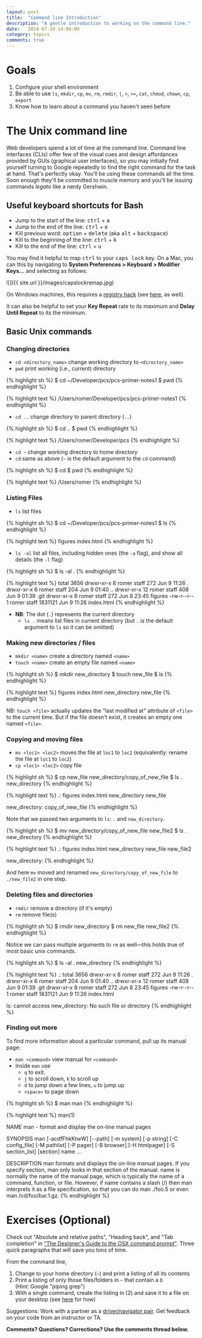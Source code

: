 ```yaml
---
layout: post
title:  "Command line Introduction"
description: "A gentle introduction to working on the command line."
date:   2014-07-19 14:00:00
category: topics
comments: true
---
```


Goals
=====
1. Configure your shell environment
2. Be able to use `ls`, `mkdir`, `cp`, `mv`, `rm`, `rmdir`, `|`, `>`, `>>`, `cat`, `chmod`, `chown`, `cp`, `export`
3. Know how to learn about a command you haven't seen before


The Unix command line
======================

Web developers spend a lot of time at the command line. Command line interfaces (CLIs) offer few of the visual cues and design affordances provided by GUIs (graphical user interfaces), so you may initially find yourself turning to Google repeatedly to find the right command for the task at hand. That's perfectly okay. You'll be using these commands all the time. Soon enough they'll be committed to muscle memory and you'll be issuing commands *legato* like a nerdy Gershwin.

Useful keyboard shortcuts for Bash
-----------------------------------
* Jump to the start of the line: <kbd>ctrl</kbd> + <kbd>a</kbd>
* Jump to the end of the line: <kbd>ctrl</kbd> + <kbd>e</kbd>
* Kill previous word: <kbd>option</kbd> + <kbd>delete</kbd> (aka <kbd>alt</kbd> + <kbd>backspace</kbd>)
* Kill to the beginning of the line: <kbd>ctrl</kbd> + <kbd>k</kbd>
* Kill to the end of the line: <kbd>ctrl</kbd> + <kbd>u</kbd>

You may find it helpful to map <kbd>ctrl</kbd> to your <kbd>caps lock</kbd> key. On a Mac, you can this by navigating to **System Preferences > Keyboard > Modifier Keys...** and selecting as follows:

![]({{ site.url }}/images/capslockremap.jpg)

On Windows machines, this requires a [registry hack](http://johnhaller.com/useful-stuff/disable-caps-lock) (see [here](https://superuser.com/questions/334849/how-can-i-remap-capslock-on-windows-7-without-thirdparty-software), as well).

It can also be helpful to set your **Key Repeat** rate to its maximum and **Delay Until Repeat** to its the minimum.


Basic Unix commands
--------------------

### Changing directories

* `cd <directory_name>` change working directory to `<directory_name>`
* `pwd` print working (i.e., current) directory

{% highlight sh %}
$ cd ~/Developer/pcs/pcs-primer-notes1
$ pwd
{% endhighlight %}

{% highlight text %}
/Users/romer/Developer/pcs/pcs-primer-notes1
{% endhighlight %}

* `cd ..` change directory to parent directory (`..`)

{% highlight sh %}
$ cd ..
$ pwd
{% endhighlight %}

{% highlight text %}
/Users/romer/Developer/pcs
{% endhighlight %}

* `cd ~` change working directory to home directory
* `cd` same as above (`~` is the default argument to the `cd` command)

{% highlight sh %}
$ cd
$ pwd
{% endhighlight %}

{% highlight text %}
/Users/romer
{% endhighlight %}

### Listing Files

* `ls` list files

{% highlight sh %}
$ cd ~/Developer/pcs/pcs-primer-notes1
$ ls
{% endhighlight %}

{% highlight text %}
figures
index.html
{% endhighlight %}

* `ls -al` list all files, including hidden ones (the `-a` flag), and show all details (the `-l` flag)

{% highlight sh %}
$ ls -al .
{% endhighlight %}

{% highlight text %}
total 3656
drwxr-xr-x   8 romer  staff      272 Jun  9 11:26 .
drwxr-xr-x   6 romer  staff      204 Jun  9 01:40 ..
drwxr-xr-x  12 romer  staff      408 Jun  9 01:39 .git
drwxr-xr-x   8 romer  staff      272 Jun  8 23:45 figures
-rw-r--r--   1 romer  staff  1831121 Jun  9 11:26 index.html
{% endhighlight %}

* **NB**: The dot (`.`) represents the current directory
  * `ls .` means list files in current directory (but `.` is the default argument to `ls` so it can be omitted)

### Making new directories / files

* `mkdir <name>` create a directory named `<name>`
* `touch <name>` create an empty file named `<name>`

{% highlight sh %}
$ mkdir new_directory
$ touch new_file
$ ls
{% endhighlight %}

{% highlight text %}
figures
index.html
new_directory
new_file
{% endhighlight %}

NB: `touch <file>` actually updates the "last modified at" attribute of `<file>` to the current time. But if the file doesn't exist, it creates an empty one named `<file>`.

### Copying and moving files

* `mv <loc1> <loc2>` moves the file at `loc1` to `loc2` (equivalently: rename the file at `loc1` to `loc2`)
* `cp <loc1> <loc2>` copy file

{% highlight sh %}
$ cp  new_file   new_directory/copy_of_new_file
$ ls . new_directory
{% endhighlight %}

{% highlight text %}
.:
figures
index.html
new_directory
new_file

new_directory:
copy_of_new_file
{% endhighlight %}

Note that we passed two arguments to `ls`: `.` and `new_directory`.

{% highlight sh %}
$ mv  new_directory/copy_of_new_file  new_file2
$ ls . new_directory
{% endhighlight %}

{% highlight text %}
.:
figures
index.html
new_directory
new_file
new_file2

new_directory:
{% endhighlight %}

And here `mv` moved and renamed `new_directory/copy_of_new_file` to `./new_file2` in one step.

### Deleting files and directories

* `rmdir` remove a directory (if it's empty)
* `rm` remove file(s)

{% highlight sh %}
$ rmdir new_directory
$ rm new_file new_file2
{% endhighlight %}

Notice we can pass multiple arguments to `rm` as well—this holds true of most basic unix commands.

{% highlight sh %}
$ ls -al . new_directory
{% endhighlight %}

{% highlight text %}
.:
total 3656
drwxr-xr-x   8 romer  staff      272 Jun  9 11:26 .
drwxr-xr-x   6 romer  staff      204 Jun  9 01:40 ..
drwxr-xr-x  12 romer  staff      408 Jun  9 01:39 .git
drwxr-xr-x   8 romer  staff      272 Jun  8 23:45 figures
-rw-r--r--   1 romer  staff  1831121 Jun  9 11:26 index.html

ls: cannot access new_directory: No such file or directory
{% endhighlight %}


### Finding out more

To find more information about a particular command, pull up its manual page:

* `man <command>` view manual for `<command>`
* Inside `man` use
  * `q` to exit.
  * `j` to scroll down, `k` to scroll up
  * `d` to jump down a few lines, `u` to jump up
  * `<space>` to page down

{% highlight sh %}
$ man man
{% endhighlight %}

{% highlight text %}
man(1)


NAME
       man - format and display the on-line manual pages

SYNOPSIS
       man [-acdfFhkKtwW] [--path] [-m system] [-p string] [-C config_file] [-M pathlist]
           [-P pager] [-B browser] [-H htmlpager] [-S section_list] [section] name ...


DESCRIPTION
       man  formats  and  displays  the on-line manual pages.  If you specify section, man only
       looks in that section of the manual.  name is normally the name of the manual page, which
       is typically the name of a command, function, or file.  However, if name contains a slash
       (/) then man interprets it as a file specification, so that  you can do man ./foo.5 or even
       man /cd/foo/bar.1.gz.
{% endhighlight %}



Exercises (Optional)
====================

Check out "Absolute and relative paths", "Heading back", and "Tab completion" in ["The Designer's Guide to the OSX command prompt"](http://wiseheartdesign.com/articles/2010/11/12/the-designers-guide-to-the-osx-command-prompt). Three quick paragraphs that will save you tons of time.

From the command line,

  1. Change to your home directory (`~`) and print a listing of all its contents
  2. Print a listing of only those files/folders in `~` that contain a `D`
      <br>(Hint: Google "piping grep")
  3. With a single command, create the listing in (2) and save it to a file on your desktop (see [here](http://www.december.com/unix/tutor/redirect.html) for how)


Suggestions: Work with a partner as a [driver/navigator pair][pairing-primer]. Get feedback on your code from an instructor or TA.

[pairing-primer]:http://www.wikihow.com/Pair-Program

<!-- starter code? -->


**Comments? Questions? Corrections? Use the comments thread below.**
